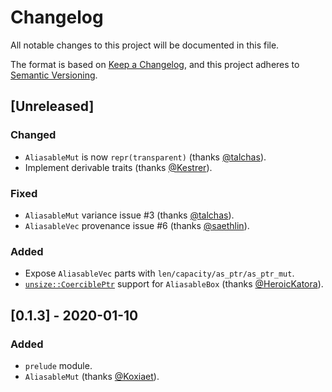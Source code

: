 # Changelog
All notable changes to this project will be documented in this file.

The format is based on [Keep a Changelog](https://keepachangelog.com/en/1.0.0/),
and this project adheres to [Semantic
Versioning](https://semver.org/spec/v2.0.0.html).

## [Unreleased]

### Changed
- `AliasableMut` is now `repr(transparent)` (thanks [@talchas]).
- Implement derivable traits (thanks [@Kestrer]).

### Fixed
- `AliasableMut` variance issue #3 (thanks [@talchas]).
- `AliasableVec` provenance issue #6 (thanks [@saethlin]).

### Added
- Expose `AliasableVec` parts with `len/capacity/as_ptr/as_ptr_mut`.
- [`unsize::CoerciblePtr`](https://docs.rs/unsize/1.1.0/unsize/trait.CoerciblePtr.html)
  support for `AliasableBox` (thanks [@HeroicKatora]).

## [0.1.3] - 2020-01-10

### Added
- `prelude` module.
- `AliasableMut` (thanks [@Koxiaet]).

[@Koxiaet]: https://github.com/Koxiaet  
[@HeroicKatora]: https://github.com/HeroicKatora  
[@talchas]: https://github.com/talchas
[@Kestrer]: https://github.com/Kestrer
[@saethlin]: https://github.com/saethlin
